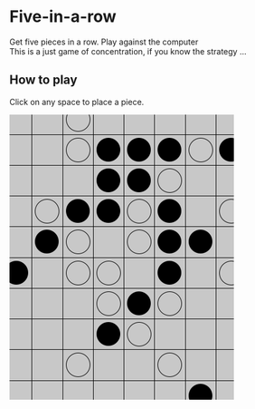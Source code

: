 # Five-in-a-row
Get five pieces in a row. Play against the computer<br>
This is a just game of concentration, if you know the strategy ...
## How to play
Click on any space to place a piece.


![5-in-a-row.png](5-in-a-row.png)
